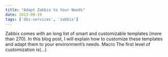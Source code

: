 ```yaml
---
title: "Adapt Zabbix to Your Needs"
date: 2023-09-19
tags: ['dbi-services', 'zabbix']
---
```

Zabbix comes with an long list of smart and customizable templates (more than 270). In this blog post, I will explain how to customize these templates and adapt them to your environment’s needs. Macro The first level of customization is(…)